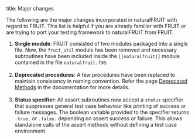 title: Major changes

The following are the major changes incorporated in naturalFRUIT with regard to FRUIT. This list is helpful if you are already familiar with FRUIT or are trying to port your testing framework to naturalFRUIT from FRUIT.

1. **Single module**: FRUIT consisted of two modules packaged into a single file. Now, the `fruit_util` module has been removed and necessary subroutines have been included inside the `[[naturalfruit]]` module contained in the file `naturalfruit.f90`.</br></br>
2. **Deprecated procedures**: A few procedures have been replaced to maintain consistency in naming convention. Refer the page [Deprecated Methods](https://cibinjoseph.github.io/naturalFRUIT/page/DeprecatedProcedures/index.html) in the documentation for more details.</br></br>
3. **Status specifier**: All assert subroutines now accept a `status` specifier that suppresses general test case behaviour like printing of success or failure messages. The boolean variable provided to the specifier returns `.true.` or `.false.` depending on assert success or failure. This allows standalone calls of the assert methods without defining a test case environment.</br></br>

